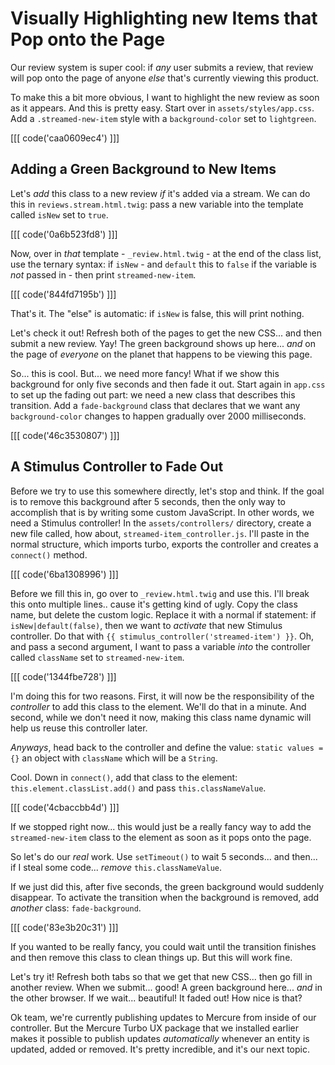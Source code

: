 # Visually Highlighting new Items that Pop onto the Page

Our review system is super cool: if *any* user submits a review, that review will
pop onto the page of anyone *else* that's currently viewing this product.

To make this a bit more obvious, I want to highlight the new review as soon as it
appears. And this is pretty easy. Start over in `assets/styles/app.css`.
Add a `.streamed-new-item` style with a `background-color` set to `lightgreen`.

[[[ code('caa0609ec4') ]]]

## Adding a Green Background to New Items

Let's *add* this class to a new review *if* it's added via a stream. We
can do this in `reviews.stream.html.twig`: pass a new variable into the template
called `isNew` set to `true`.

[[[ code('0a6b523fd8') ]]]

Now, over in *that* template - `_review.html.twig` - at the end of the class list,
use the ternary syntax: if `isNew` - and `default` this to `false` if the variable
is *not* passed in - then print `streamed-new-item`.

[[[ code('844fd7195b') ]]]

That's it. The "else" is automatic: if `isNew` is false, this will print nothing.

Let's check it out! Refresh both of the pages to get the new CSS... and then submit
a new review. Yay! The green background shows up here... *and* on the page of
*everyone* on the planet that happens to be viewing this page.

So... this is cool. But... we need more fancy! What if we show this background for
only five seconds and then fade it out. Start again in `app.css` to set up the
fading out part: we need a new class that describes this transition. Add a
`fade-background` class that declares that we want any `background-color` changes
to happen gradually over 2000 milliseconds.

[[[ code('46c3530807') ]]]

## A Stimulus Controller to Fade Out

Before we try to use this somewhere directly, let's stop and think. If the goal is
to remove this background after 5 seconds, then the only way to accomplish that is
by writing some custom JavaScript. In other words, we need a Stimulus controller!
In the `assets/controllers/` directory, create a new file called, how
about, `streamed-item_controller.js`. I'll paste in the normal structure, which
imports turbo, exports the controller and creates a `connect()` method.

[[[ code('6ba1308996') ]]]

Before we fill this in, go over to `_review.html.twig` and use this. I'll break this
onto multiple lines.. cause it's getting kind of ugly. Copy the class name,
but delete the custom logic. Replace it with a normal if statement: if
`isNew|default(false)`, then we want to *activate* that new Stimulus controller.
Do that with `{{ stimulus_controller('streamed-item') }}`. Oh, and pass a second
argument, I want to pass a variable *into* the controller called `className` set
to `streamed-new-item`.

[[[ code('1344fbe728') ]]]

I'm doing this for two reasons. First, it will now be the responsibility of the
*controller* to add this class to the element. We'll do that in a minute. And
second, while we don't need it now, making this class name dynamic will help us
reuse this controller later.

*Anyways*, head back to the controller and define the value: `static values = {}`
an object with `className` which will be a `String`.

Cool. Down in `connect()`, add that class to the element: `this.element.classList.add()`
and pass `this.classNameValue`.

[[[ code('4cbaccbb4d') ]]]

If we stopped right now... this would just be a really fancy way to add the
`streamed-new-item` class to the element as soon as it pops onto the page.

So let's do our *real* work. Use `setTimeout()` to wait 5 seconds... and then...
if I steal some code... *remove* `this.classNameValue`.

If we just did this, after five seconds, the green background would suddenly
disappear. To activate the transition when the background is removed, add
*another* class: `fade-background`.

[[[ code('83e3b20c31') ]]]

If you wanted to be really fancy, you could wait until the transition finishes
and then remove this class to clean things up. But this will work fine.

Let's try it! Refresh both tabs so that we get that new CSS... then go fill in
another review. When we submit... good! A green background here... *and*
in the other browser. If we wait... beautiful! It faded out! How nice is that?

Ok team, we're currently publishing updates to Mercure from inside of our
controller. But the Mercure Turbo UX package that we installed earlier makes it
possible to publish updates *automatically* whenever an entity is updated, added
or removed. It's pretty incredible, and it's our next topic.
